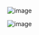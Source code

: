 ![image](https://github.com/user-attachments/assets/4869ab66-2a25-4c53-9cbc-92d6e89f2160)

![image](https://github.com/user-attachments/assets/a0f86438-8d47-44f8-ac54-af2eb24ef783)

